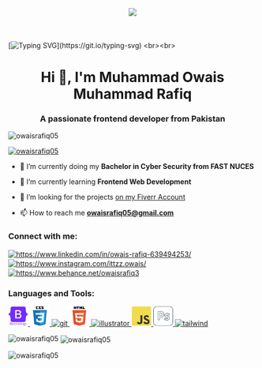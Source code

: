 <div align="center">
  <img height="150" src="https://raw.githubusercontent.com/gist/vininjr/d29bb07bdadb41e4b0923bc8fa748b1a/raw/88f20c9d749d756be63f22b09f3c4ac570bc5101/programming.gif"  />
</div>

<br> <br>
[![Typing SVG](https://readme-typing-svg.herokuapp.com?font=Fira+Code&weight=700&size=46&duration=4000&pause=1000&color=02AB9E&center=true&vCenter=true&width=1100&lines=Hey%2C+Folks!;This+is+%22Owais+Rafiq%22;Nice+to+meet+you!)](https://git.io/typing-svg)
<br><br>


<h1 align="center">Hi 👋, I'm Muhammad Owais Muhammad Rafiq</h1>
<h3 align="center">A passionate frontend developer from Pakistan</h3>

<p align="left"> <img src="https://komarev.com/ghpvc/?username=owaisrafiq05&label=Profile%20views&color=0e75b6&style=flat" alt="owaisrafiq05" /> </p>

<p align="left"> <a href="https://github.com/ryo-ma/github-profile-trophy"><img src="https://github-profile-trophy.vercel.app/?username=owaisrafiq05" alt="owaisrafiq05" /></a> </p>

- 🔭 I’m currently doing my **Bachelor in Cyber Security from FAST NUCES**

- 🌱 I’m currently learning **Frontend Web Development**

- 🤝 I’m looking for the projects [on my Fiverr Account](https://www.fiverr.com/owaisrafiq133?up_rollout=true)

- 📫 How to reach me **owaisrafiq05@gmail.com**

<h3 align="left">Connect with me:</h3>
<p align="left">
<a href="https://linkedin.com/in/https://www.linkedin.com/in/owais-rafiq-639494253/" target="blank"><img align="center" src="https://raw.githubusercontent.com/rahuldkjain/github-profile-readme-generator/master/src/images/icons/Social/linked-in-alt.svg" alt="https://www.linkedin.com/in/owais-rafiq-639494253/" height="30" width="40" /></a>
<a href="https://instagram.com/https://www.instagram.com/ittzz.owais/" target="blank"><img align="center" src="https://raw.githubusercontent.com/rahuldkjain/github-profile-readme-generator/master/src/images/icons/Social/instagram.svg" alt="https://www.instagram.com/ittzz.owais/" height="30" width="40" /></a>
<a href="https://www.behance.net/https://www.behance.net/owaisrafiq3" target="blank"><img align="center" src="https://raw.githubusercontent.com/rahuldkjain/github-profile-readme-generator/master/src/images/icons/Social/behance.svg" alt="https://www.behance.net/owaisrafiq3" height="30" width="40" /></a>
</p>

<h3 align="left">Languages and Tools:</h3>
<p align="left"> <a href="https://getbootstrap.com" target="_blank" rel="noreferrer"> <img src="https://raw.githubusercontent.com/devicons/devicon/master/icons/bootstrap/bootstrap-plain-wordmark.svg" alt="bootstrap" width="40" height="40"/> </a> <a href="https://www.w3schools.com/css/" target="_blank" rel="noreferrer"> <img src="https://raw.githubusercontent.com/devicons/devicon/master/icons/css3/css3-original-wordmark.svg" alt="css3" width="40" height="40"/> </a> <a href="https://git-scm.com/" target="_blank" rel="noreferrer"> <img src="https://www.vectorlogo.zone/logos/git-scm/git-scm-icon.svg" alt="git" width="40" height="40"/> </a> <a href="https://www.w3.org/html/" target="_blank" rel="noreferrer"> <img src="https://raw.githubusercontent.com/devicons/devicon/master/icons/html5/html5-original-wordmark.svg" alt="html5" width="40" height="40"/> </a> <a href="https://www.adobe.com/in/products/illustrator.html" target="_blank" rel="noreferrer"> <img src="https://www.vectorlogo.zone/logos/adobe_illustrator/adobe_illustrator-icon.svg" alt="illustrator" width="40" height="40"/> </a> <a href="https://developer.mozilla.org/en-US/docs/Web/JavaScript" target="_blank" rel="noreferrer"> <img src="https://raw.githubusercontent.com/devicons/devicon/master/icons/javascript/javascript-original.svg" alt="javascript" width="40" height="40"/> </a> <a href="https://www.photoshop.com/en" target="_blank" rel="noreferrer"> <img src="https://raw.githubusercontent.com/devicons/devicon/master/icons/photoshop/photoshop-line.svg" alt="photoshop" width="40" height="40"/> </a> <a href="https://tailwindcss.com/" target="_blank" rel="noreferrer"> <img src="https://www.vectorlogo.zone/logos/tailwindcss/tailwindcss-icon.svg" alt="tailwind" width="40" height="40"/> </a> </p>

<p><img align="left" src="https://github-readme-stats.vercel.app/api/top-langs?username=owaisrafiq05&show_icons=true&locale=en&layout=compact" alt="owaisrafiq05" /></p>

<p>&nbsp;<img align="center" src="https://github-readme-stats.vercel.app/api?username=owaisrafiq05&show_icons=true&locale=en" alt="owaisrafiq05" /></p>

<p><img align="center" src="https://github-readme-streak-stats.herokuapp.com/?user=owaisrafiq05&" alt="owaisrafiq05" /></p>


